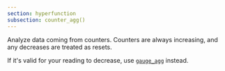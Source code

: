 ```yaml
---
section: hyperfunction
subsection: counter_agg()
---
```


Analyze data coming from counters. Counters are always increasing, and any
decreases are treated as resets.

If it's valid for your reading to decrease, use [`gauge_agg`][gauge_agg]
instead.

[gauge_agg]: /api/:currentVersion:/counters-ang-gauges/gauge_agg/
